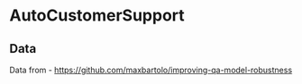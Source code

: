 # AutoCustomerSupport

## Data

Data from - https://github.com/maxbartolo/improving-qa-model-robustness
